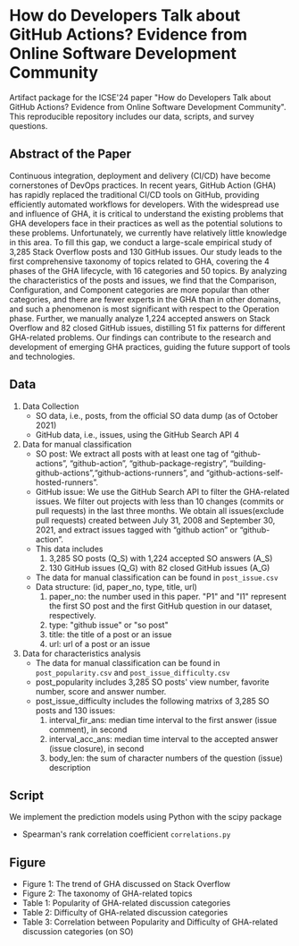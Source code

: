 # How do Developers Talk about GitHub Actions? Evidence from Online Software Development Community

Artifact package for the ICSE'24 paper "How do Developers Talk about GitHub Actions? Evidence from Online Software Development Community". This reproducible repository includes our data, scripts, and survey questions.

## Abstract of the Paper
Continuous integration, deployment and delivery (CI/CD) have become cornerstones of DevOps practices. In recent years, GitHub Action (GHA) has rapidly replaced the traditional CI/CD tools on GitHub, providing efficiently automated workflows for developers. With the widespread use and influence of GHA, it is critical to
understand the existing problems that GHA developers face in their practices as well as the potential solutions to these problems. Unfortunately, we currently have relatively little knowledge in this area. To fill this gap, we conduct a large-scale empirical study of 3,285 Stack Overflow posts and 130 GitHub issues. Our study leads to the first comprehensive taxonomy of topics related to GHA, covering the 4 phases of the GHA lifecycle, with 16 categories and 50 topics. By analyzing the characteristics of the posts and issues, we find that the Comparison, Configuration, and Component categories are more popular than other categories, and there are fewer experts in the GHA than in other domains, and such a phenomenon is most significant with respect to the Operation phase. Further, we manually analyze 1,224 accepted answers on Stack Overflow and 82 closed GitHub issues, distilling 51 fix patterns for different GHA-related problems. Our findings can contribute to the research and development of emerging GHA practices, guiding the future support of tools and technologies.

## Data
1. Data Collection
	* SO data, i.e., posts, from the official SO data dump (as of October 2021)
	* GitHub data, i.e., issues, using the GitHub Search API 4
2. Data for manual classification
	* SO post: We extract all posts with at least one tag of “github-actions”, “github-action”, “github-package-registry”, “building-github-actions”,“github-actions-runners”, and “github-actions-self-hosted-runners”.
	* GitHub issue: We use the GitHub Search API to filter the GHA-related issues. We filter out projects with less than 10 changes (commits or pull requests) in the last three months. We obtain all issues(exclude pull requests) created between July 31, 2008 and September 30, 2021, and extract issues tagged with “github action” or “github-action”. 
	* This data includes  
    	1. 3,285 SO posts (Q\_S) with 1,224 accepted SO answers (A\_S)
    	2. 130 GitHub issues (Q\_G) with 82 closed GitHub issues (A\_G)
    * The data for manual classification can be found in `post_issue.csv`
    * Data structure: (id, paper_no, type, title, url)
	    1. paper\_no: the number used in this paper. "P1" and "I1" represent the first SO post and the first GitHub question in our dataset, respectively.
	    2. type: "github issue" or "so post"
	    3. title: the title of a post or an issue
	    4. url: url of a post or an issue   
3. Data for characteristics analysis
	* The data for manual classification can be found in `post_popularity.csv` and `post_issue_difficulty.csv`
	* post\_popularity includes 3,285 SO posts' view number, favorite number, score and answer number.
	* post\_issue\_difficulty includes the following matrixs of 3,285 SO posts and 130 issues:
		1. interval\_fir\_ans: median time interval to the first answer (issue comment), in second
		2. interval\_acc\_ans: median time interval to the accepted answer (issue closure), in second
		3. body\_len: the sum of character numbers of the question (issue) description

## Script
We implement the prediction models using Python with the scipy package
* Spearman's rank correlation coefficient `correlations.py`

## Figure
* Figure 1: The trend of GHA discussed on Stack Overflow
* Figure 2: The taxonomy of GHA-related topics
* Table 1: Popularity of GHA-related discussion categories
* Table 2: Difficulty of GHA-related discussion categories
* Table 3: Correlation between Popularity and Difficulty of GHA-related discussion categories (on SO)

